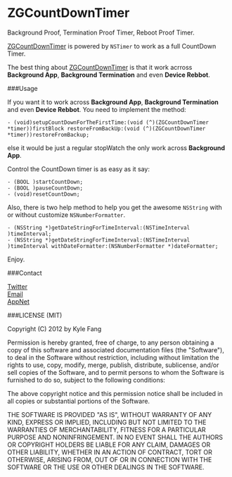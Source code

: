 ZGCountDownTimer
================

 Background Proof, Termination Proof Timer, Reboot Proof Timer.


[ZGCountDownTimer][] is powered by `NSTimer` to work as a full CountDown Timer.

The best thing about [ZGCountDownTimer][] is that it work acrross **Background App**, **Background Termination** and even **Device Rebbot**.


###Usage

If you want it to work across **Background App**, **Background Termination** and even **Device Rebbot**.
You need to implement the method:

```
- (void)setupCountDownForTheFirstTime:(void (^)(ZGCountDownTimer *timer))firstBlock restoreFromBackUp:(void (^)(ZGCountDownTimer *timer))restoreFromBackup;
```

else it would be just a regular stopWatch the only work across **Background App**.


Control the CountDown timer is as easy as it say:

```
- (BOOL )startCountDown;
- (BOOL )pauseCountDown;
- (void)resetCountDown;
```

Also, there is two help method to help you get the awesome `NSString` with or without customize `NSNumberFormatter`.

```
- (NSString *)getDateStringForTimeInterval:(NSTimeInterval )timeInterval;
- (NSString *)getDateStringForTimeInterval:(NSTimeInterval )timeInterval withDateFormatter:(NSNumberFormatter *)dateFormatter;
```

Enjoy.

###Contact

[Twitter](http://twitter.com/F_ZG)    
[Email](zhigang1992@gmail.com)    
[AppNet](https://alpha.app.net/zhigang1992)    

###LICENSE (MIT)

Copyright (C) 2012 by Kyle Fang

Permission is hereby granted, free of charge, to any person obtaining a copy of this software and associated documentation files (the "Software"), to deal in the Software without restriction, including without limitation the rights to use, copy, modify, merge, publish, distribute, sublicense, and/or sell copies of the Software, and to permit persons to whom the Software is furnished to do so, subject to the following conditions:

The above copyright notice and this permission notice shall be included in all copies or substantial portions of the Software.

THE SOFTWARE IS PROVIDED "AS IS", WITHOUT WARRANTY OF ANY KIND, EXPRESS OR IMPLIED, INCLUDING BUT NOT LIMITED TO THE WARRANTIES OF MERCHANTABILITY, FITNESS FOR A PARTICULAR PURPOSE AND NONINFRINGEMENT. IN NO EVENT SHALL THE AUTHORS OR COPYRIGHT HOLDERS BE LIABLE FOR ANY CLAIM, DAMAGES OR OTHER LIABILITY, WHETHER IN AN ACTION OF CONTRACT, TORT OR OTHERWISE, ARISING FROM, OUT OF OR IN CONNECTION WITH THE SOFTWARE OR THE USE OR OTHER DEALINGS IN THE SOFTWARE.




[ZGCountDownTimer]: https://github.com/zhigang1992/ZGCountDownTimer/new/master?readme=1
